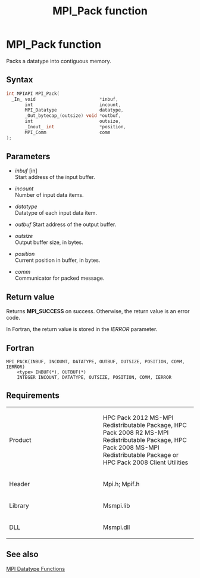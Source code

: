 ﻿---
title: MPI_Pack function
TOCTitle: MPI_Pack function
ms:assetid: f518e8c8-43b7-447d-a5c4-4e8de9a51eb2
ms:mtpsurl: https://msdn.microsoft.com/en-us/library/Dn473440(v=VS.85)
ms:contentKeyID: 59360976
ms.date: 03/28/2018
mtps_version: v=VS.85
f1_keywords:
- MPI_PACK
- mpif/MPI_Pack
- mpi/MPI_PACK
dev_langs:
- C++
- C
---

# MPI\_Pack function

Packs a datatype into contiguous memory.

## Syntax

``` c++
int MPIAPI MPI_Pack(
  _In_ void                        *inbuf,
       int                         incount,
       MPI_Datatype                datatype,
       _Out_bytecap_(outsize) void *outbuf,
       int                         outsize,
       _Inout_ int                 *position,
       MPI_Comm                    comm
);
```

## Parameters

  - *inbuf* \[in\]  
    Start address of the input buffer.

  - *incount*  
    Number of input data items.

  - *datatype*  
    Datatype of each input data item.

  - *outbuf*
    Start address of the output buffer.

  - *outsize*  
    Output buffer size, in bytes.

  - *position*  
    Current position in buffer, in bytes.

  - *comm*  
    Communicator for packed message.

## Return value

Returns **MPI\_SUCCESS** on success. Otherwise, the return value is an error code.

In Fortran, the return value is stored in the *IERROR* parameter.

## Fortran

    MPI_PACK(INBUF, INCOUNT, DATATYPE, OUTBUF, OUTSIZE, POSITION, COMM, IERROR)
        <type> INBUF(*), OUTBUF(*)
        INTEGER INCOUNT, DATATYPE, OUTSIZE, POSITION, COMM, IERROR

## Requirements

<table>
<colgroup>
<col style="width: 50%" />
<col style="width: 50%" />
</colgroup>
<tbody>
<tr class="odd">
<td><p>Product</p></td>
<td><p>HPC Pack 2012 MS-MPI Redistributable Package, HPC Pack 2008 R2 MS-MPI Redistributable Package, HPC Pack 2008 MS-MPI Redistributable Package or HPC Pack 2008 Client Utilities</p></td>
</tr>
<tr class="even">
<td><p>Header</p></td>
<td>Mpi.h;
Mpif.h</td>
</tr>
<tr class="odd">
<td><p>Library</p></td>
<td>Msmpi.lib</td>
</tr>
<tr class="even">
<td><p>DLL</p></td>
<td>Msmpi.dll</td>
</tr>
</tbody>
</table>


## See also

[MPI Datatype Functions](mpi-datatype-functions.md)

